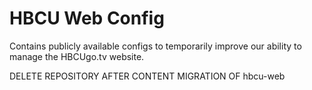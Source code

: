 # HBCU Web Config
Contains publicly available configs to temporarily improve our ability to manage the HBCUgo.tv website.

DELETE REPOSITORY AFTER CONTENT MIGRATION OF hbcu-web